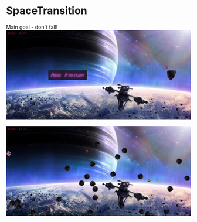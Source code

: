 # SpaceTransition
Main goal - don't fall!
![alt text](images\start.png "Описание")

![alt text](images\inprogress.png "Описание")

